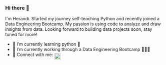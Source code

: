 ### Hi there 👋

I'm Herandi. Started my journey self-teaching Python and recently joined a Data Engineering Bootcamp. My passion is using code to analyze and draw insights from data. Looking forward to building data projects soon, stay tuned for more!

- 🌱 I’m currently learning python 🐍
- 🔭 I’m currently working through a Data Engineering Bootcamp 👩🏽‍💻
- 🤝 Connect with me: <a href="https://www.linkedin.com/in/herandiplancarte/">
  <img align="middle" alt="Herandi Linkdein" width="21px" src="https://raw.githubusercontent.com/yushi1007/yushi1007/main/images/linkedin.svg" />
</a>
